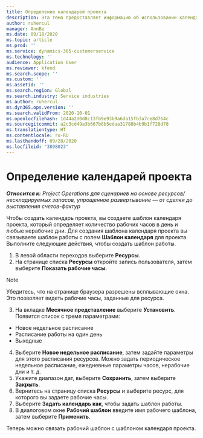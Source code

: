```yaml
---
title: Определение календарей проекта
description: Эта тема предоставляет информацию об использовании календаря проекта для отслеживания графика проекта.
author: ruhercul
manager: AnnBe
ms.date: 09/18/2020
ms.topic: article
ms.prod: ''
ms.service: dynamics-365-customerservice
ms.technology: ''
audience: Application User
ms.reviewer: kfend
ms.search.scope: ''
ms.custom: ''
ms.assetid: ''
ms.search.region: Global
ms.search.industry: Service industries
ms.author: ruhercul
ms.dyn365.ops.version: ''
ms.search.validFrom: 2020-10-01
ms.openlocfilehash: 1d44a2d0d8c13fb9e93b9a6da15fb3a7ce8d764c
ms.sourcegitcommit: a2c3cd49a3b667b8b5edaa31788b4b9b1f728d78
ms.translationtype: HT
ms.contentlocale: ru-RU
ms.lasthandoff: 09/28/2020
ms.locfileid: "3898023"
---
```

# <a name="define-project-calendars"></a>Определение календарей проекта

_**Относится к:** Project Operations для сценариев на основе ресурсов/нескладируемых запасов, упрощенное развертывание — от сделки до выставления счетов-фактур_

Чтобы создать календарь проекта, вы создаете шаблон календаря проекта, который определяет количество рабочих часов в день и любые нерабочие дни. Для создания шаблона календаря проекта вы связываете шаблон работы с полем **Шаблон календаря** для проекта. Выполните следующие действия, чтобы создать шаблон работы.

1. В левой области переходов выберите **Ресурсы**. 
2. На странице списка **Ресурсы** откройте запись пользователя, затем выберите **Показать рабочие часы**.

  > [!NOTE]
  > Убедитесь, что на странице браузера разрешены всплывающие окна. Это позволяет видеть рабочие часы, заданные для ресурса.
  
3. На вкладке **Месячное представление** выберите **Установить**. Появится список с тремя параметрами: 

  - Новое недельное расписание
  - Расписание работы на один день
  - Выходные

4. Выберите **Новое недельное расписание**, затем задайте параметры для этого расписания ресурсов. Можно задать периодическое недельное расписание, ежедневные параметры часов, нерабочие дни и т. д.
5. Укажите диапазон дат, выберите **Сохранить**, затем выберите **Закрыть**. 
6. Вернитесь на страницу списка **Ресурсы** и выберите ресурс, для которого вы задаете рабочие часы. 
7. Выберите **Задать календарь как**, чтобы задать шаблон работы. 
8. В диалоговом окне **Рабочий шаблон** введите имя рабочего шаблона, затем выберите **Применить**. 

Теперь можно связать рабочий шаблон с шаблоном календаря проекта.

